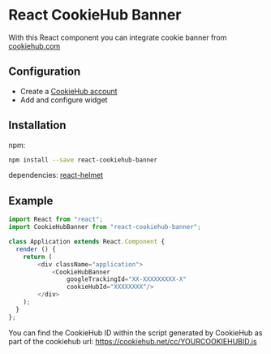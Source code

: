 # React CookieHub Banner

With this React component you can integrate cookie banner from [cookiehub.com](https://www.cookiehub.com/)

## Configuration

* Create a [CookieHub account](https://www.cookiehub.com/)
* Add and configure widget

## Installation

npm:
```bash
npm install --save react-cookiehub-banner
```

dependencies:
[react-helmet](https://github.com/nfl/react-helmet)

## Example
```javascript
import React from "react";
import CookieHubBanner from "react-cookiehub-banner";

class Application extends React.Component {
  render () {
    return (
        <div className="application">
            <CookieHubBanner 
                googleTrackingId="XX-XXXXXXXXX-X" 
                cookieHubId="XXXXXXXX"/>
        </div>
    );
  }
};
```

You can find the CookieHub ID within the script generated by CookieHub as part of the cookiehub url: https://cookiehub.net/cc/YOURCOOKIEHUBID.js